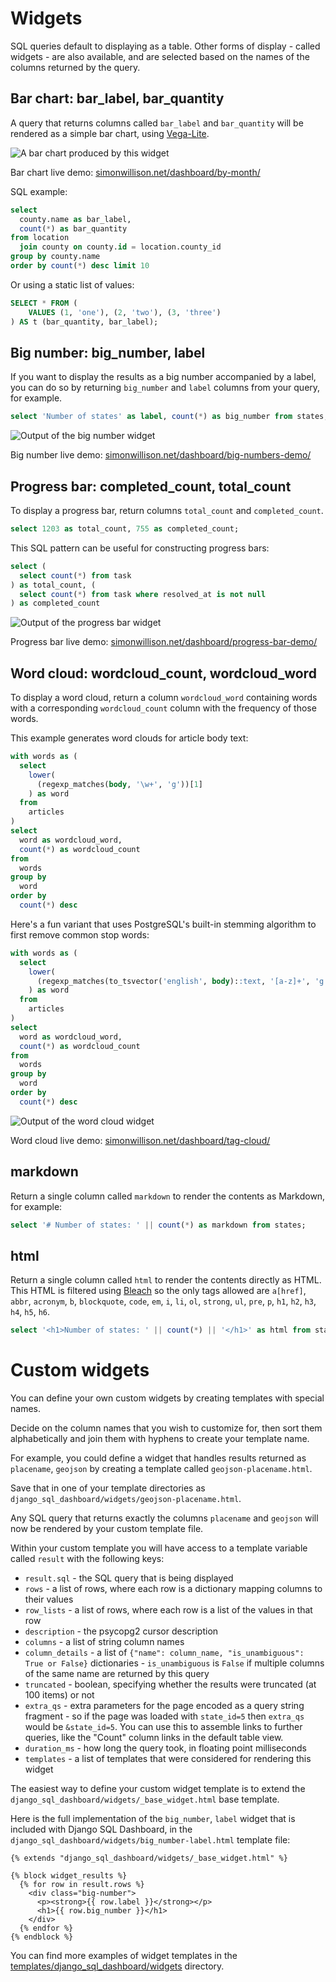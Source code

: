 # Widgets

SQL queries default to displaying as a table. Other forms of display - called widgets - are also available, and are selected based on the names of the columns returned by the query.

## Bar chart: bar_label, bar_quantity

A query that returns columns called `bar_label` and `bar_quantity` will be rendered as a simple bar chart, using [Vega-Lite](https://vega.github.io/vega-lite/).

![A bar chart produced by this widget](bar_label-bar_quantity.png)

Bar chart live demo: [simonwillison.net/dashboard/by-month/](https://simonwillison.net/dashboard/by-month/)

SQL example:

```sql
select
  county.name as bar_label,
  count(*) as bar_quantity
from location
  join county on county.id = location.county_id
group by county.name
order by count(*) desc limit 10
```

Or using a static list of values:

```sql
SELECT * FROM (
    VALUES (1, 'one'), (2, 'two'), (3, 'three')
) AS t (bar_quantity, bar_label);
```

## Big number: big_number, label

If you want to display the results as a big number accompanied by a label, you can do so by returning `big_number` and `label` columns from your query, for example.

```sql
select 'Number of states' as label, count(*) as big_number from states;
```

![Output of the big number widget](big_number-label.png)

Big number live demo: [simonwillison.net/dashboard/big-numbers-demo/](https://simonwillison.net/dashboard/big-numbers-demo/)

## Progress bar: completed_count, total_count

To display a progress bar, return columns `total_count` and `completed_count`.

```sql
select 1203 as total_count, 755 as completed_count;
```

This SQL pattern can be useful for constructing progress bars:
```sql
select (
  select count(*) from task
) as total_count, (
  select count(*) from task where resolved_at is not null
) as completed_count
```
![Output of the progress bar widget](completed_count-total_count.png)

Progress bar live demo: [simonwillison.net/dashboard/progress-bar-demo/](https://simonwillison.net/dashboard/progress-bar-demo/)

## Word cloud: wordcloud_count, wordcloud_word

To display a word cloud, return a column `wordcloud_word` containing words with a corresponding `wordcloud_count` column with the frequency of those words.

This example generates word clouds for article body text:
```sql
with words as (
  select
    lower(
      (regexp_matches(body, '\w+', 'g'))[1]
    ) as word
  from
    articles
)
select
  word as wordcloud_word,
  count(*) as wordcloud_count
from
  words
group by
  word
order by
  count(*) desc
```

Here's a fun variant that uses PostgreSQL's built-in stemming algorithm to first remove common stop words:

```sql
with words as (
  select
    lower(
      (regexp_matches(to_tsvector('english', body)::text, '[a-z]+', 'g'))[1]
    ) as word
  from
    articles
)
select
  word as wordcloud_word,
  count(*) as wordcloud_count
from
  words
group by
  word
order by
  count(*) desc
```

![Output of the word cloud widget](wordcloud_count-wordcloud_word.png)

Word cloud live demo: [simonwillison.net/dashboard/tag-cloud/](https://simonwillison.net/dashboard/tag-cloud/)

## markdown

Return a single column called `markdown` to render the contents as Markdown, for example:

```sql
select '# Number of states: ' || count(*) as markdown from states;
```

## html

Return a single column called `html` to render the contents directly as HTML. This HTML is filtered using [Bleach](https://github.com/mozilla/bleach) so the only tags allowed are `a[href]`, `abbr`, `acronym`, `b`, `blockquote`, `code`, `em`, `i`, `li`, `ol`, `strong`, `ul`, `pre`, `p`, `h1`, `h2`, `h3`, `h4`, `h5`, `h6`.

```sql
select '<h1>Number of states: ' || count(*) || '</h1>' as html from states;
```

# Custom widgets

You can define your own custom widgets by creating templates with special names.

Decide on the column names that you wish to customize for, then sort them alphabetically and join them with hyphens to create your template name.

For example, you could define a widget that handles results returned as `placename`, `geojson` by creating a template called `geojson-placename.html`.

Save that in one of your template directories as `django_sql_dashboard/widgets/geojson-placename.html`.

Any SQL query that returns exactly the columns `placename` and `geojson` will now be rendered by your custom template file.

Within your custom template you will have access to a template variable called `result` with the following keys:

- `result.sql` - the SQL query that is being displayed
- `rows` - a list of rows, where each row is a dictionary mapping columns to their values
- `row_lists` - a list of rows, where each row is a list of the values in that row
- `description` - the psycopg2 cursor description
- `columns` - a list of string column names
- `column_details` - a list of `{"name": column_name, "is_unambiguous": True or False}` dictionaries - `is_unambiguous` is `False` if multiple columns of the same name are returned by this query
- `truncated` - boolean, specifying whether the results were truncated (at 100 items) or not
- `extra_qs` - extra parameters for the page encoded as a query string fragment - so if the page was loaded with `state_id=5` then `extra_qs` would be `&state_id=5`. You can use this to assemble links to further queries, like the "Count" column links in the default table view.
- `duration_ms` - how long the query took, in floating point milliseconds
- `templates` - a list of templates that were considered for rendering this widget

The easiest way to define your custom widget template is to extend the `django_sql_dashboard/widgets/_base_widget.html` base template.

Here is the full implementation of the `big_number`, `label` widget that is included with Django SQL Dashboard, in the `django_sql_dashboard/widgets/big_number-label.html` template file:

```html+django
{% extends "django_sql_dashboard/widgets/_base_widget.html" %}

{% block widget_results %}
  {% for row in result.rows %}
    <div class="big-number">
      <p><strong>{{ row.label }}</strong></p>
      <h1>{{ row.big_number }}</h1>
    </div>
  {% endfor %}
{% endblock %}
```

You can find more examples of widget templates in the [templates/django_sql_dashboard/widgets](https://github.com/simonw/django-sql-dashboard/tree/main/django_sql_dashboard/templates/django_sql_dashboard/widgets) directory.
